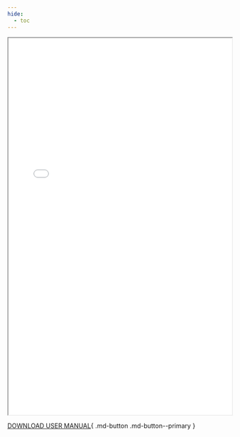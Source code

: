 ```yaml
---
hide:
  - toc
---
```


<div>
  <iframe id="inlineFrameManual"
      title="Inline Frame Manual"
      width="100%"
      height="850"
      src="/getting-started/images/AccuKnox_User_Manual_July-2023.pdf">
  </iframe>
</div>

[DOWNLOAD USER MANUAL](/getting-started/images/AccuKnox_User_Manual_July-2023.pdf){ .md-button .md-button--primary }